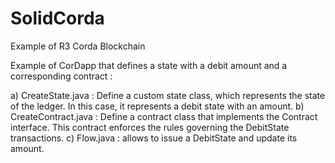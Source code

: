 # SolidCorda
Example of R3 Corda Blockchain 

Example of CorDapp that defines a state with a debit amount and a corresponding contract :

a) CreateState.java : Define a custom state class, which represents the state of the ledger. In this case, it represents a debit state with an amount.
b) CreateContract.java : Define a contract class that implements the Contract interface. This contract enforces the rules governing the DebitState transactions.
c) Flow.java : allows to issue a DebitState and update its amount.

